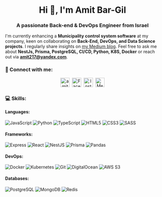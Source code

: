 <h1 align="center">Hi 👋, I'm Amit Bar-Gil</h1>
<h3 align="center">A passionate Back-end & DevOps Engineer from Israel</h3>

I'm currently enhancing a **Municipality control system software** at my company, keen on collaborating on **Back-End, DevOps, and Data Science projects**. I regularly share insights on [my Medium blog](https://medium.com/@amit222306a). Feel free to ask me about **NestJs, Prisma, PostgreSQL, CI/CD, Python, K8S, Docker** or reach out via **amit217@yandex.com**.

### 🤝 Connect with me:
<p align="center">
  <a href="https://linkedin.com/in/amitbg"><img src="https://raw.githubusercontent.com/rahuldkjain/github-profile-readme-generator/master/src/images/icons/Social/linked-in-alt.svg" alt="amitbg" height="30" width="30" /></a>&nbsp;
  <a href="https://fb.com/profile.php?id=100080203024930"><img src="https://raw.githubusercontent.com/rahuldkjain/github-profile-readme-generator/master/src/images/icons/Social/facebook.svg" alt="Facebook" height="30" width="30" /></a>&nbsp;
  <a href="https://instagram.com/amit_bargil"><img src="https://raw.githubusercontent.com/rahuldkjain/github-profile-readme-generator/master/src/images/icons/Social/instagram.svg" alt="Instagram" height="30" width="30" /></a>&nbsp;
  <a href="https://medium.com/@amit222306a"><img src="https://raw.githubusercontent.com/rahuldkjain/github-profile-readme-generator/master/src/images/icons/Social/medium.svg" alt="Medium" height="30" width="30" /></a>
</p>

### 💻 Skills:
#### Languages:
![JavaScript](https://img.shields.io/badge/-JavaScript-000?&logo=JavaScript)
![Python](https://img.shields.io/badge/-Python-000?&logo=Python)
![TypeScript](https://img.shields.io/badge/-TypeScript-000?&logo=TypeScript)
![HTML5](https://img.shields.io/badge/-HTML5-000?&logo=HTML5)
![CSS3](https://img.shields.io/badge/-CSS3-000?&logo=CSS3)
![SASS](https://img.shields.io/badge/-SASS-000?&logo=SASS)

#### Frameworks:
![Express](https://img.shields.io/badge/-Express-000?&logo=Express)
![React](https://img.shields.io/badge/-React-000?&logo=React)
![NestJS](https://img.shields.io/badge/-NestJS-000?&logo=NestJS)
![Prisma](https://img.shields.io/badge/-Prisma-000?&logo=Prisma)
![Pandas](https://img.shields.io/badge/-Pandas-000?&logo=Pandas)

#### DevOps:
![Docker](https://img.shields.io/badge/-Docker-000?&logo=Docker)
![Kubernetes](https://img.shields.io/badge/-Kubernetes-000?&logo=Kubernetes)
![Git](https://img.shields.io/badge/-Git-000?&logo=Git)
![DigitalOcean](https://img.shields.io/badge/-DigitalOcean-000?&logo=DigitalOcean)
![AWS S3](https://img.shields.io/badge/-AWS%20S3-000?&logo=AmazonS3)

#### Databases:
![PostgreSQL](https://img.shields.io/badge/-PostgreSQL-000?&logo=PostgreSQL)
![MongoDB](https://img.shields.io/badge/-MongoDB-000?&logo=MongoDB)
![Redis](https://img.shields.io/badge/-Redis-000?&logo=Redis)
